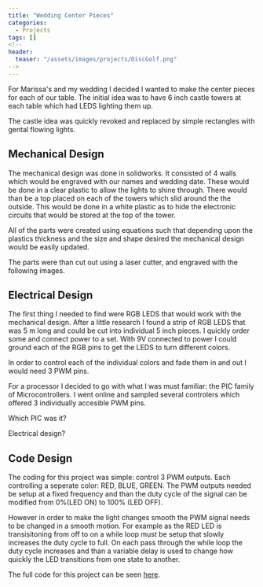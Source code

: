 ```yaml
---
title: "Wedding Center Pieces"
categories:
  - Projects
tags: []
<!--
header:
  teaser: "/assets/images/projects/DiscGolf.png"
-->
---
```




For Marissa's and my wedding I decided I wanted to make the center pieces for each of our table. The initial idea was to have 6 inch castle towers at each table which had LEDS lighting them up. 

The castle idea was quickly revoked and replaced by simple rectangles with gental flowing lights.

## Mechanical Design

The mechanical design was done in solidworks. It consisted of 4 walls which would be engraved with our names and wedding date. These would be done in a clear plastic to allow the lights to shine through. There would than be a top placed on each of the towers which slid around the the outside. This would be done in a white plastic as to hide the electronic circuits that would be stored at the top of the tower.

All of the parts were created using equations such that depending upon the plastics thickness and the size and shape desired the mechanical design would be easily updated.

The parts were than cut out using a laser cutter, and engraved with the following images.

## Electrical Design
The first thing I needed to find were RGB LEDS that would work with the mechanical design. After a little research I found a strip of RGB LEDS that was 5 m long and could be cut into individual 5 inch pieces. I quickly order some and connect power to a set. With 9V connected to power I could ground each of the RGB pins to get the LEDS to turn different colors.

In order to control each of the individual colors and fade them in and out I would need 3 PWM pins.

For a processor I decided to go with what I was must familiar: the PIC family of Microcontrollers. I went online and sampled several controlers which offered 3 individually accesible PWM pins. 

Which PIC was it?

Electrical design?


## Code Design

The coding for this project was simple: control 3 PWM outputs. Each controlling a seperate color: RED, BLUE, GREEN. The PWM outputs needed be setup at a fixed frequency and than the duty cycle of the signal can be modified from 0%(LED ON) to 100% (LED OFF).

However in order to make the light changes smooth the PWM signal needs to be changed in a smooth motion. For example as the RED LED is transisitoning from off to on a while loop must be setup that slowly increases the duty cycle to full. On each pass through the while loop the duty cycle increases and than a variable delay is used to change how quickly the LED transitions from one state to another.

The full code for this project can be seen [here](https://github.com/Jcrash29/WeddingCenterPieces).